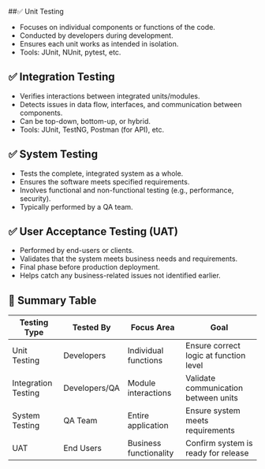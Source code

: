 ##✅ Unit Testing

- Focuses on individual components or functions of the code.
- Conducted by developers during development.
- Ensures each unit works as intended in isolation.
- Tools: JUnit, NUnit, pytest, etc.

## ✅ Integration Testing

- Verifies interactions between integrated units/modules.
- Detects issues in data flow, interfaces, and communication between components.
- Can be top-down, bottom-up, or hybrid.
- Tools: JUnit, TestNG, Postman (for API), etc.

## ✅ System Testing

- Tests the complete, integrated system as a whole.
- Ensures the software meets specified requirements.
- Involves functional and non-functional testing (e.g., performance, security).
- Typically performed by a QA team.

## ✅ User Acceptance Testing (UAT)

- Performed by end-users or clients.
- Validates that the system meets business needs and requirements.
- Final phase before production deployment.
- Helps catch any business-related issues not identified earlier.

## 📌 Summary Table

| Testing Type     | Tested By     | Focus Area             | Goal                                  |
|------------------|---------------|-------------------------|---------------------------------------|
| Unit Testing      | Developers    | Individual functions    | Ensure correct logic at function level|
| Integration Testing | Developers/QA | Module interactions     | Validate communication between units  |
| System Testing    | QA Team       | Entire application      | Ensure system meets requirements      |
| UAT               | End Users     | Business functionality  | Confirm system is ready for release   |
